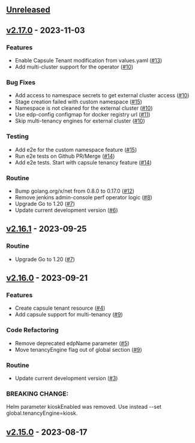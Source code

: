 <a name="unreleased"></a>
## [Unreleased]


<a name="v2.17.0"></a>
## [v2.17.0] - 2023-11-03
### Features

- Enable Capsule Tenant modification from values.yaml ([#13](https://github.com/epam/edp-cd-pipeline-operator/issues/13))
- Add multi-cluster support for the operator ([#10](https://github.com/epam/edp-cd-pipeline-operator/issues/10))

### Bug Fixes

- Add access to namespace secrets to get external cluster access ([#10](https://github.com/epam/edp-cd-pipeline-operator/issues/10))
- Stage creation failed with custom namespace ([#15](https://github.com/epam/edp-cd-pipeline-operator/issues/15))
- Namespace is not cleaned for the external cluster ([#10](https://github.com/epam/edp-cd-pipeline-operator/issues/10))
- Use edp-config configmap for docker registry url ([#11](https://github.com/epam/edp-cd-pipeline-operator/issues/11))
- Skip multi-tenancy engines for external cluster ([#10](https://github.com/epam/edp-cd-pipeline-operator/issues/10))

### Testing

- Add e2e for the custom namespace feature ([#15](https://github.com/epam/edp-cd-pipeline-operator/issues/15))
- Run e2e tests on Github PR/Merge ([#14](https://github.com/epam/edp-cd-pipeline-operator/issues/14))
- Add e2e tests. Start with capsule tenancy feature ([#14](https://github.com/epam/edp-cd-pipeline-operator/issues/14))

### Routine

- Bump golang.org/x/net from 0.8.0 to 0.17.0 ([#12](https://github.com/epam/edp-cd-pipeline-operator/issues/12))
- Remove jenkins admin-console perf operator logic ([#8](https://github.com/epam/edp-cd-pipeline-operator/issues/8))
- Upgrade Go to 1.20 ([#7](https://github.com/epam/edp-cd-pipeline-operator/issues/7))
- Update current development version ([#6](https://github.com/epam/edp-cd-pipeline-operator/issues/6))


<a name="v2.16.1"></a>
## [v2.16.1] - 2023-09-25
### Routine

- Upgrade Go to 1.20 ([#7](https://github.com/epam/edp-cd-pipeline-operator/issues/7))


<a name="v2.16.0"></a>
## [v2.16.0] - 2023-09-21
### Features

- Create capsule tenant resource ([#4](https://github.com/epam/edp-cd-pipeline-operator/issues/4))
- Add capsule support for multi-tenancy ([#9](https://github.com/epam/edp-cd-pipeline-operator/issues/9))

### Code Refactoring

- Remove deprecated edpName parameter ([#5](https://github.com/epam/edp-cd-pipeline-operator/issues/5))
- Move tenancyEngine flag out of global section ([#9](https://github.com/epam/edp-cd-pipeline-operator/issues/9))

### Routine

- Update current development version ([#3](https://github.com/epam/edp-cd-pipeline-operator/issues/3))

### BREAKING CHANGE:


Helm parameter kioskEnabled was removed. Use instead --set global.tenancyEngine=kiosk.


<a name="v2.15.0"></a>
## [v2.15.0] - 2023-08-17

[Unreleased]: https://github.com/epam/edp-cd-pipeline-operator/compare/v2.17.0...HEAD
[v2.17.0]: https://github.com/epam/edp-cd-pipeline-operator/compare/v2.16.1...v2.17.0
[v2.16.1]: https://github.com/epam/edp-cd-pipeline-operator/compare/v2.16.0...v2.16.1
[v2.16.0]: https://github.com/epam/edp-cd-pipeline-operator/compare/v2.15.0...v2.16.0
[v2.15.0]: https://github.com/epam/edp-cd-pipeline-operator/compare/v2.14.1...v2.15.0
